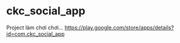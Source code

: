 # ckc_social_app

Project làm chơi chơi...
https://play.google.com/store/apps/details?id=com.ckc_social_app
